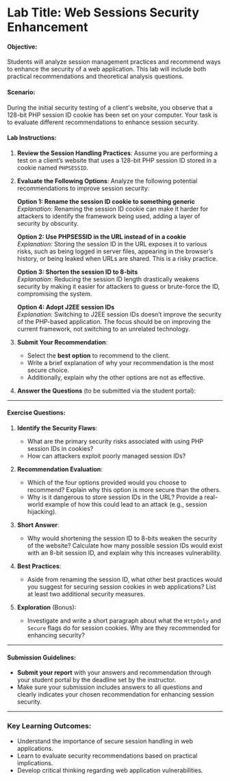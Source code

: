 # **Lab Title**: Web Sessions Security Enhancement

#### **Objective**:
Students will analyze session management practices and recommend ways to enhance the security of a web application. This lab will include both practical recommendations and theoretical analysis questions.

#### **Scenario**:
During the initial security testing of a client's website, you observe that a 128-bit PHP session ID cookie has been set on your computer. Your task is to evaluate different recommendations to enhance session security.

#### **Lab Instructions**:

1. **Review the Session Handling Practices**:
   Assume you are performing a test on a client’s website that uses a 128-bit PHP session ID stored in a cookie named `PHPSESSID`.

2. **Evaluate the Following Options**:
   Analyze the following potential recommendations to improve session security:

   **Option 1: Rename the session ID cookie to something generic**  
   *Explanation*: Renaming the session ID cookie can make it harder for attackers to identify the framework being used, adding a layer of security by obscurity.

   **Option 2: Use PHPSESSID in the URL instead of in a cookie**  
   *Explanation*: Storing the session ID in the URL exposes it to various risks, such as being logged in server files, appearing in the browser’s history, or being leaked when URLs are shared. This is a risky practice.

   **Option 3: Shorten the session ID to 8-bits**  
   *Explanation*: Reducing the session ID length drastically weakens security by making it easier for attackers to guess or brute-force the ID, compromising the system.

   **Option 4: Adopt J2EE session IDs**  
   *Explanation*: Switching to J2EE session IDs doesn’t improve the security of the PHP-based application. The focus should be on improving the current framework, not switching to an unrelated technology.

3. **Submit Your Recommendation**:
   - Select the **best option** to recommend to the client.
   - Write a brief explanation of why your recommendation is the most secure choice.
   - Additionally, explain why the other options are not as effective.

4. **Answer the Questions** (to be submitted via the student portal):

---

#### **Exercise Questions**:

1. **Identify the Security Flaws**:
   - What are the primary security risks associated with using PHP session IDs in cookies?
   - How can attackers exploit poorly managed session IDs?

2. **Recommendation Evaluation**:
   - Which of the four options provided would you choose to recommend? Explain why this option is more secure than the others.
   - Why is it dangerous to store session IDs in the URL? Provide a real-world example of how this could lead to an attack (e.g., session hijacking).

3. **Short Answer**:
   - Why would shortening the session ID to 8-bits weaken the security of the website? Calculate how many possible session IDs would exist with an 8-bit session ID, and explain why this increases vulnerability.

4. **Best Practices**:
   - Aside from renaming the session ID, what other best practices would you suggest for securing session cookies in web applications? List at least two additional security measures.

5. **Exploration** (Bonus):
   - Investigate and write a short paragraph about what the `HttpOnly` and `Secure` flags do for session cookies. Why are they recommended for enhancing security?

---

#### **Submission Guidelines**:
- **Submit your report** with your answers and recommendation through your student portal by the deadline set by the instructor.
- Make sure your submission includes answers to all questions and clearly indicates your chosen recommendation for enhancing session security.

---

### **Key Learning Outcomes**:
- Understand the importance of secure session handling in web applications.
- Learn to evaluate security recommendations based on practical implications.
- Develop critical thinking regarding web application vulnerabilities.

